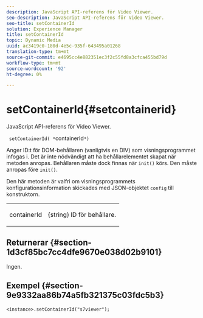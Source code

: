 ```yaml
---
description: JavaScript API-referens för Video Viewer.
seo-description: JavaScript API-referens för Video Viewer.
seo-title: setContainerId
solution: Experience Manager
title: setContainerId
topic: Dynamic Media
uuid: ac3419c0-180d-4e5c-935f-643495a01268
translation-type: tm+mt
source-git-commit: e4695cc4e882351ec3f2c55fd8a3cfca455bd79d
workflow-type: tm+mt
source-wordcount: '92'
ht-degree: 0%

---
```



# setContainerId{#setcontainerid}

JavaScript API-referens för Video Viewer.

` setContainerId( *`containerId`*)`

Anger ID:t för DOM-behållaren (vanligtvis en DIV) som visningsprogrammet infogas i. Det är inte nödvändigt att ha behållarelementet skapat när metoden anropas. Behållaren måste dock finnas när `init()` körs. Den måste anropas före `init()`.

Den här metoden är valfri om visningsprogrammets konfigurationsinformation skickades med JSON-objektet `config` till konstruktorn.

<table id="table_896DFF34A68A403DB93A6D597461A573"> 
 <tbody> 
  <tr> 
   <td colname="col1"> <p> <span class="codeph"> <span class="varname"> containerId  </span> </span> </p> </td> 
   <td colname="col2"> <p> <span class="codeph"> {string}  </span> ID för behållare. </p> </td> 
  </tr> 
 </tbody> 
</table>

## Returnerar {#section-1d3cf85bc7cc4dfe9670e038d02b9101}

Ingen.

## Exempel {#section-9e9332aa86b74a5fb321375c03fdc5b3}

```
<instance>.setContainerId("s7viewer");
```

